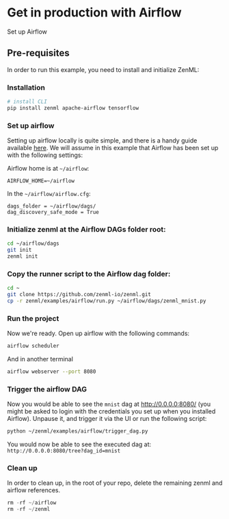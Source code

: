 # Get in production with Airflow
Set up Airflow

## Pre-requisites
In order to run this example, you need to install and initialize ZenML:

### Installation
```bash
# install CLI
pip install zenml apache-airflow tensorflow
```

### Set up airflow
Setting up airflow locally is quite simple, and there is a handy guide available 
[here](https://airflow.apache.org/docs/apache-airflow/stable/start/local.html). 
We will assume in this example that Airflow has been set up with the following settings:

Airflow home is at `~/airflow`:
```
AIRFLOW_HOME=~/airflow
```

In the `~/airflow/airflow.cfg`:
```
dags_folder = ~/airflow/dags/
dag_discovery_safe_mode = True
```

### Initialize zenml at the Airflow DAGs folder root:
```bash
cd ~/airflow/dags
git init
zenml init
```

### Copy the runner script to the Airflow dag folder:
```bash
cd ~
git clone https://github.com/zenml-io/zenml.git
cp -r zenml/examples/airflow/run.py ~/airflow/dags/zenml_mnist.py
```

### Run the project
Now we're ready. Open up airflow with the following commands:

```bash
airflow scheduler
```
And in another terminal
```bash
airflow webserver --port 8080
```

### Trigger the airflow DAG
Now you would be able to see the `mnist` dag at http://0.0.0.0:8080/ (you might be asked to login with 
the credentials you set up when you installed Airflow). Unpause it, and trigger it via the UI or run the 
following script:

```bash
python ~/zenml/examples/airflow/trigger_dag.py
```

You would now be able to see the executed dag at: `http://0.0.0.0:8080/tree?dag_id=mnist`

### Clean up
In order to clean up, in the root of your repo, delete the remaining zenml and airflow references.

```python
rm -rf ~/airflow
rm -rf ~/zenml
```
